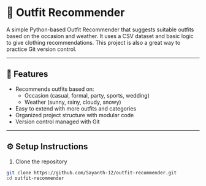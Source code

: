# 👗 Outfit Recommender

A simple Python-based Outfit Recommender that suggests suitable outfits based on the occasion and weather. It uses a CSV dataset and basic logic to give clothing recommendations. This project is also a great way to practice Git version control.

---

## 📌 Features

- Recommends outfits based on:
  - Occasion (casual, formal, party, sports, wedding)
  - Weather (sunny, rainy, cloudy, snowy)
- Easy to extend with more outfits and categories
- Organized project structure with modular code
- Version control managed with Git

---


## ⚙ Setup Instructions

1. Clone the repository

```bash
git clone https://github.com/Sayanth-12/outfit-recommender.git
cd outfit-recommender
